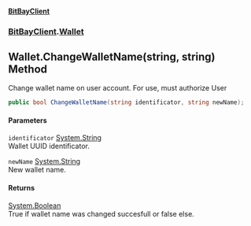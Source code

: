 #### [BitBayClient](./index.md 'index')
### [BitBayClient](./BitBayClient.md 'BitBayClient').[Wallet](./BitBayClient-Wallet.md 'BitBayClient.Wallet')
## Wallet.ChangeWalletName(string, string) Method
Change wallet name on user account. For use, must authorize User  
```csharp
public bool ChangeWalletName(string identificator, string newName);
```
#### Parameters
<a name='BitBayClient-Wallet-ChangeWalletName(string_string)-identificator'></a>
`identificator` [System.String](https://docs.microsoft.com/en-us/dotnet/api/System.String 'System.String')  
Wallet UUID identificator.  
  
<a name='BitBayClient-Wallet-ChangeWalletName(string_string)-newName'></a>
`newName` [System.String](https://docs.microsoft.com/en-us/dotnet/api/System.String 'System.String')  
New wallet name.  
  
#### Returns
[System.Boolean](https://docs.microsoft.com/en-us/dotnet/api/System.Boolean 'System.Boolean')  
True if wallet name was changed succesfull or false else.  
